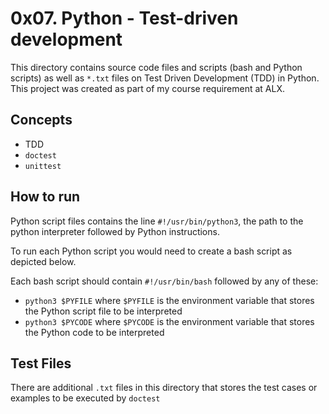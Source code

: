 # 0x07. Python - Test-driven development
This directory contains source code files and scripts (bash and Python scripts) as well as `*.txt` files on Test Driven Development (TDD) in Python. This project was created as part of my course requirement at ALX.

## Concepts
* TDD
* `doctest`
* `unittest`

## How to run
Python script files contains the line `#!/usr/bin/python3`, the path to the python interpreter followed by Python instructions.

To run each Python script you would need to create a bash script as depicted below.

Each bash script should contain `#!/usr/bin/bash` followed by any of these:
* `python3 $PYFILE` where `$PYFILE` is the environment variable that stores the Python script file to be interpreted
* `python3 $PYCODE` where `$PYCODE` is the environment variable that stores the Python code to be interpreted

## Test Files
There are additional `.txt` files in this directory that stores the test cases or examples to be executed by `doctest`
